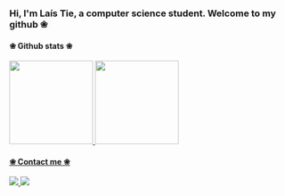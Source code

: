 ### Hi, I'm Laís Tie, a computer science student. Welcome to my github ❀

#### ❀ Github stats ❀
<div>
  <a href="https://github.com/laistie">
  <img height="150em" src="https://github-readme-stats.vercel.app/api?username=laistie&show_icons=true&theme=tokyonight&include_all_commits=true&count_private=true"/>
  <img height="150em" src="https://github-readme-stats.vercel.app/api/top-langs/?username=laistie&layout=compact&langs_count=7&theme=tokyonight"/>
</div>

#### ❀ Contact me ❀
<div>
  <a href = "mailto:laistie.takaki@uel.br" target = "_blank"> <img src ="https://img.shields.io/badge/Gmail-D14836?style=for-the-badge&logo=gmail&logoColor=white"> </a>
  <a href = "https://www.linkedin.com/in/la%C3%ADs-tie-takaki-326160235/" target = "_blank"> <img src = "https://img.shields.io/badge/LinkedIn-0077B5?style=for-the-badge&logo=linkedin&logoColor=white"> </a>
</div>

